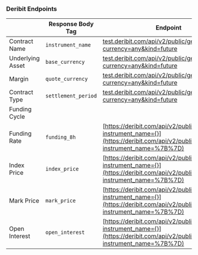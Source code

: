 ### Deribit Endpoints

|  | Response Body Tag | Endpoint | Description |
| --- | --- | --- | --- |
| Contract Name | `instrument_name` | [test.deribit.com/api/v2/public/get_instruments?currency=any&kind=future](https://test.deribit.com/api/v2/public/get_instruments?currency=any&kind=future) |  |
| Underlying Asset | `base_currency` | [test.deribit.com/api/v2/public/get_instruments?currency=any&kind=future](https://test.deribit.com/api/v2/public/get_instruments?currency=any&kind=future) |  |
| Margin | `quote_currency` | [test.deribit.com/api/v2/public/get_instruments?currency=any&kind=future](https://test.deribit.com/api/v2/public/get_instruments?currency=any&kind=future) |  |
| Contract Type | `settlement_period` | [test.deribit.com/api/v2/public/get_instruments?currency=any&kind=future](https://test.deribit.com/api/v2/public/get_instruments?currency=any&kind=future) |  |
| Funding Cycle |  |  |  |
| Funding Rate | `funding_8h` | [https://deribit.com/api/v2/public/ticker?instrument_name={}](https://deribit.com/api/v2/public/ticker?instrument_name=%7B%7D) | real time funding rate |
| Index Price | `index_price` | [https://deribit.com/api/v2/public/ticker?instrument_name={}](https://deribit.com/api/v2/public/ticker?instrument_name=%7B%7D) |  |
| Mark Price | `mark_price` | [https://deribit.com/api/v2/public/ticker?instrument_name={}](https://deribit.com/api/v2/public/ticker?instrument_name=%7B%7D) |  |
| Open Interest | `open_interest` | [https://deribit.com/api/v2/public/ticker?instrument_name={}](https://deribit.com/api/v2/public/ticker?instrument_name=%7B%7D) |  |